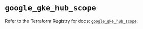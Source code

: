 # `google_gke_hub_scope`

Refer to the Terraform Registry for docs: [`google_gke_hub_scope`](https://registry.terraform.io/providers/hashicorp/google-beta/5.11.0/docs/resources/google_gke_hub_scope).
